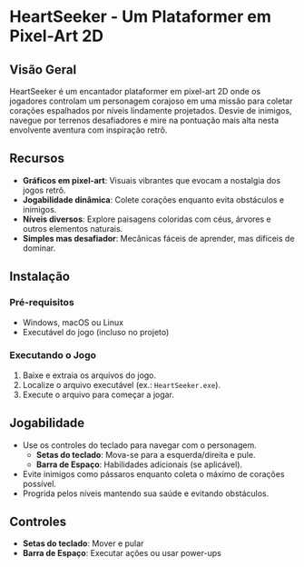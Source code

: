 # HeartSeeker - Um Plataformer em Pixel-Art 2D

## Visão Geral
HeartSeeker é um encantador plataformer em pixel-art 2D onde os jogadores controlam um personagem corajoso em uma missão para coletar corações espalhados por níveis lindamente projetados. Desvie de inimigos, navegue por terrenos desafiadores e mire na pontuação mais alta nesta envolvente aventura com inspiração retrô.

## Recursos
- **Gráficos em pixel-art**: Visuais vibrantes que evocam a nostalgia dos jogos retrô.
- **Jogabilidade dinâmica**: Colete corações enquanto evita obstáculos e inimigos.
- **Níveis diversos**: Explore paisagens coloridas com céus, árvores e outros elementos naturais.
- **Simples mas desafiador**: Mecânicas fáceis de aprender, mas difíceis de dominar.

## Instalação
### Pré-requisitos
- Windows, macOS ou Linux
- Executável do jogo (incluso no projeto)

### Executando o Jogo
1. Baixe e extraia os arquivos do jogo.
2. Localize o arquivo executável (ex.: `HeartSeeker.exe`).
3. Execute o arquivo para começar a jogar.

## Jogabilidade
- Use os controles do teclado para navegar com o personagem.
  - **Setas do teclado**: Mova-se para a esquerda/direita e pule.
  - **Barra de Espaço**: Habilidades adicionais (se aplicável).
- Evite inimigos como pássaros enquanto coleta o máximo de corações possível.
- Progrida pelos níveis mantendo sua saúde e evitando obstáculos.

## Controles
- **Setas do teclado**: Mover e pular
- **Barra de Espaço**: Executar ações ou usar power-ups